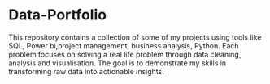 # Data-Portfolio
This repository contains a collection of some of my projects using tools like SQL, Power bi,project management, business analysis, Python. Each problem focuses on solving a real life problem through data cleaning, analysis and visualisation. The goal is to demonstrate my skills in transforming raw data into actionable insights.

